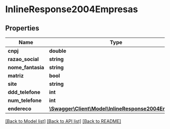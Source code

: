 # InlineResponse2004Empresas

## Properties
Name | Type | Description | Notes
------------ | ------------- | ------------- | -------------
**cnpj** | **double** |  | [optional] 
**razao_social** | **string** |  | [optional] 
**nome_fantasia** | **string** |  | [optional] 
**matriz** | **bool** |  | [optional] 
**site** | **string** |  | [optional] 
**ddd_telefone** | **int** |  | [optional] 
**num_telefone** | **int** |  | [optional] 
**endereco** | [**\Swagger\Client\Model\InlineResponse2004Endereco**](InlineResponse2004Endereco.md) |  | [optional] 

[[Back to Model list]](../README.md#documentation-for-models) [[Back to API list]](../README.md#documentation-for-api-endpoints) [[Back to README]](../README.md)


